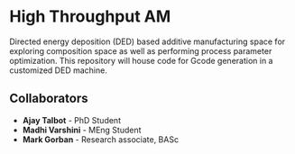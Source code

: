# High Throughput AM

Directed energy deposition (DED) based additive manufacturing space for exploring composition space as well as performing process parameter optimization. This repository will house code for Gcode generation in a customized DED machine.

## Collaborators
- **Ajay Talbot** - PhD Student
- **Madhi Varshini** - MEng Student
- **Mark Gorban** - Research associate, BASc
